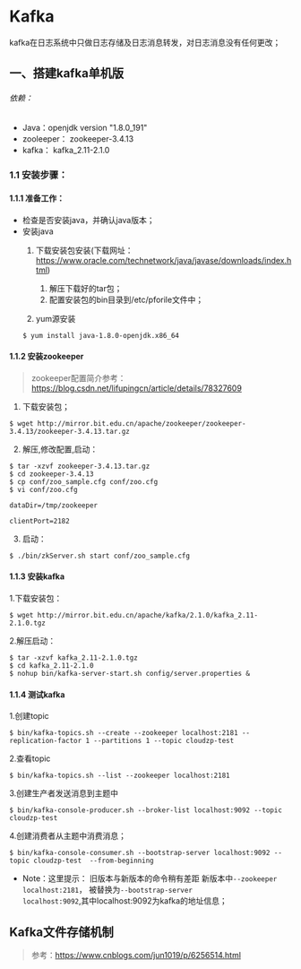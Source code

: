 # Kafka
kafka在日志系统中只做日志存储及日志消息转发，对日志消息没有任何更改；

## 一、搭建kafka单机版
######  依赖：
- Java：openjdk version "1.8.0_191" 
- zooleeper： zookeeper-3.4.13
- kafka： kafka_2.11-2.1.0 

### 1.1  安装步骤：

#### 1.1.1 准备工作：
- 检查是否安装java，并确认java版本；
- 安装java
  1. 下载安装包安装(下载网址：https://www.oracle.com/technetwork/java/javase/downloads/index.html)
     1. 解压下载好的tar包；
     2. 配置安装包的bin目录到/etc/pforile文件中；
  
  2. yum源安装
  ```
  $ yum install java-1.8.0-openjdk.x86_64
  ```


#### 1.1.2 安装zookeeper
> zookeeper配置简介参考：
https://blog.csdn.net/lifupingcn/article/details/78327609

1. 下载安装包；
```
$ wget http://mirror.bit.edu.cn/apache/zookeeper/zookeeper-3.4.13/zookeeper-3.4.13.tar.gz
```
2. 解压,修改配置,启动：
```
$ tar -xzvf zookeeper-3.4.13.tar.gz
$ cd zookeeper-3.4.13
$ cp conf/zoo_sample.cfg conf/zoo.cfg
$ vi conf/zoo.cfg

dataDir=/tmp/zookeeper

clientPort=2182

```
3.  启动：
```
$ ./bin/zkServer.sh start conf/zoo_sample.cfg
```


#### 1.1.3 安装kafka

1.下载安装包：
```
$ wget http://mirror.bit.edu.cn/apache/kafka/2.1.0/kafka_2.11-2.1.0.tgz
```

2.解压启动：
```
$ tar -xzvf kafka_2.11-2.1.0.tgz
$ cd kafka_2.11-2.1.0
$ nohup bin/kafka-server-start.sh config/server.properties &
```

#### 1.1.4 测试kafka
1.创建topic

```
$ bin/kafka-topics.sh --create --zookeeper localhost:2181 --replication-factor 1 --partitions 1 --topic cloudzp-test
```

2.查看topic
```
$ bin/kafka-topics.sh --list --zookeeper localhost:2181
```

3.创建生产者发送消息到主题中

```
$ bin/kafka-console-producer.sh --broker-list localhost:9092 --topic cloudzp-test
```

4.创建消费者从主题中消费消息；
```
$ bin/kafka-console-consumer.sh --bootstrap-server localhost:9092 --topic cloudzp-test  --from-beginning
```
- Note：这里提示： 旧版本与新版本的命令稍有差距 新版本中<code>--zookeeper localhost:2181</code>，
被替换为<code>--bootstrap-server localhost:9092</code>,其中localhost:9092为kafka的地址信息；


## Kafka文件存储机制
> 参考：https://www.cnblogs.com/jun1019/p/6256514.html
